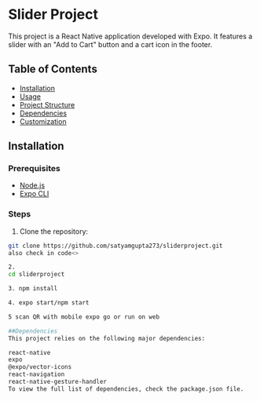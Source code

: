 # Slider Project

This project is a React Native application developed with Expo. It features a slider with an "Add to Cart" button and a cart icon in the footer.

## Table of Contents

- [Installation](#installation)
- [Usage](#usage)
- [Project Structure](#project-structure)
- [Dependencies](#dependencies)
- [Customization](#customization)

## Installation

### Prerequisites

- [Node.js](https://nodejs.org/)
- [Expo CLI](https://docs.expo.dev/get-started/installation/)

### Steps

1. Clone the repository:

```sh
git clone https://github.com/satyamgupta273/sliderproject.git
also check in code<>

2.
cd sliderproject

3. npm install

4. expo start/npm start

5 scan QR with mobile expo go or run on web

##Dependencies
This project relies on the following major dependencies:

react-native
expo
@expo/vector-icons
react-navigation
react-native-gesture-handler
To view the full list of dependencies, check the package.json file.



